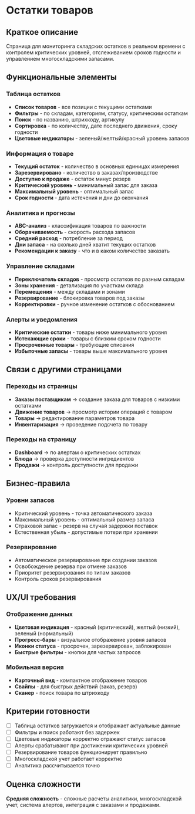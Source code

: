# Остатки товаров

## Краткое описание

Страница для мониторинга складских остатков в реальном времени с контролем критических уровней, отслеживанием сроков годности и управлением многоскладскими запасами.

## Функциональные элементы

### Таблица остатков

- **Список товаров** - все позиции с текущими остатками
- **Фильтры** - по складам, категориям, статусу, критическим остаткам
- **Поиск** - по названию, штрихкоду, артикулу
- **Сортировка** - по количеству, дате последнего движения, сроку годности
- **Цветовые индикаторы** - зеленый/желтый/красный уровень запасов

### Информация о товаре

- **Текущий остаток** - количество в основных единицах измерения
- **Зарезервировано** - количество в заказах/производстве
- **Доступно к продаже** - остаток минус резерв
- **Критический уровень** - минимальный запас для заказа
- **Максимальный уровень** - оптимальный запас
- **Срок годности** - дата истечения и дни до окончания

### Аналитика и прогнозы

- **ABC-анализ** - классификация товаров по важности
- **Оборачиваемость** - скорость расхода запасов
- **Средний расход** - потребление за период
- **Дни запаса** - на сколько дней хватит текущих остатков
- **Рекомендации к заказу** - что и в каком количестве заказать

### Управление складами

- **Переключатель складов** - просмотр остатков по разным складам
- **Зоны хранения** - детализация по участкам склада
- **Перемещения** - между складами и зонами
- **Резервирование** - блокировка товаров под заказы
- **Корректировки** - ручное изменение остатков с обоснованием

### Алерты и уведомления

- **Критические остатки** - товары ниже минимального уровня
- **Истекающие сроки** - товары с близким сроком годности
- **Просроченные товары** - требующие списания
- **Избыточные запасы** - товары выше максимального уровня

## Связи с другими страницами

### Переходы из страницы

- **Заказы поставщикам** → создание заказа для товаров с низкими остатками
- **Движение товаров** → просмотр истории операций с товаром
- **Товары** → редактирование параметров товара
- **Инвентаризация** → проведение подсчета по товару

### Переходы на страницу

- **Dashboard** → по алертам о критических остатках
- **Блюда** → проверка доступности ингредиентов
- **Продажи** → контроль доступности для продажи

## Бизнес-правила

### Уровни запасов

- Критический уровень - точка автоматического заказа
- Максимальный уровень - оптимальный размер запаса
- Страховой запас - резерв на случай задержки поставок
- Естественная убыль - допустимые потери при хранении

### Резервирование

- Автоматическое резервирование при создании заказов
- Освобождение резерва при отмене заказов
- Приоритет резервирования по типам заказов
- Контроль сроков резервирования

## UX/UI требования

### Отображение данных

- **Цветовая индикация** - красный (критический), желтый (низкий), зеленый (нормальный)
- **Прогресс-бары** - визуальное отображение уровня запасов
- **Иконки статуса** - просрочен, зарезервирован, заблокирован
- **Быстрые фильтры** - кнопки для частых запросов

### Мобильная версия

- **Карточный вид** - компактное отображение товаров
- **Свайпы** - для быстрых действий (заказ, резерв)
- **Сканер** - поиск товара по штрихкоду

## Критерии готовности

- [ ] Таблица остатков загружается и отображает актуальные данные
- [ ] Фильтры и поиск работают без задержек
- [ ] Цветовые индикаторы корректно отражают статус запасов
- [ ] Алерты срабатывают при достижении критических уровней
- [ ] Резервирование товаров функционирует правильно
- [ ] Многоскладской учет работает корректно
- [ ] Аналитика рассчитывается точно

## Оценка сложности

**Средняя сложность** - сложные расчеты аналитики, многоскладской учет, система алертов, интеграция с заказами и продажами.

